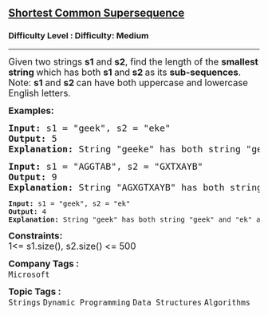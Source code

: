 <h2><a href="https://www.geeksforgeeks.org/problems/shortest-common-supersequence0322/1?page=1&difficulty=Medium&status=unsolved,attempted&sortBy=accuracy">Shortest Common Supersequence</a></h2><h3>Difficulty Level : Difficulty: Medium</h3><hr><div class="problems_problem_content__Xm_eO"><p><span style="font-size: 18px;">Given two strings <strong>s1</strong> and <strong>s2</strong>, find the length of the <strong>smallest string </strong>which has both <strong>s1 </strong>and<strong> s2 </strong>as its <strong>sub-sequences</strong>.<br>Note: <strong>s1</strong> and <strong>s2&nbsp;</strong>can have both uppercase and lowercase English letters.</span></p>
<p><span style="font-size: 18px;"><strong>Examples:</strong></span></p>
<pre><span style="font-size: 18px;"><strong>Input: </strong>s1 = "geek", s2 = "eke"
<strong>Output: </strong>5<strong>
Explanation: </strong></span><span style="font-size: 18px;">String "geeke" has both string "geek" and "eke" as subsequences.</span>
</pre>
<pre><span style="font-size: 18px;"><strong>Input: </strong>s1 = "AGGTAB", s2 = "GXTXAYB"
<strong>Output: </strong>9<strong>
Explanation: </strong></span><span style="font-size: 18px;">String "AGXGTXAYB" has both string "AGGTAB" and "GXTXAYB" as subsequences.<br></span></pre>
<pre><strong>Input: </strong>s1 = "geek", s2 = "ek"
<strong>Output: </strong>4<strong>
Explanation: </strong>String "geek" has both string "geek" and "ek" as subsequences.</pre>
<p><span style="font-size: 18px;"><strong>Constraints:</strong><br>1&lt;= s1.size(), s2.size() &lt;= 500</span></p></div><p><span style=font-size:18px><strong>Company Tags : </strong><br><code>Microsoft</code>&nbsp;<br><p><span style=font-size:18px><strong>Topic Tags : </strong><br><code>Strings</code>&nbsp;<code>Dynamic Programming</code>&nbsp;<code>Data Structures</code>&nbsp;<code>Algorithms</code>&nbsp;